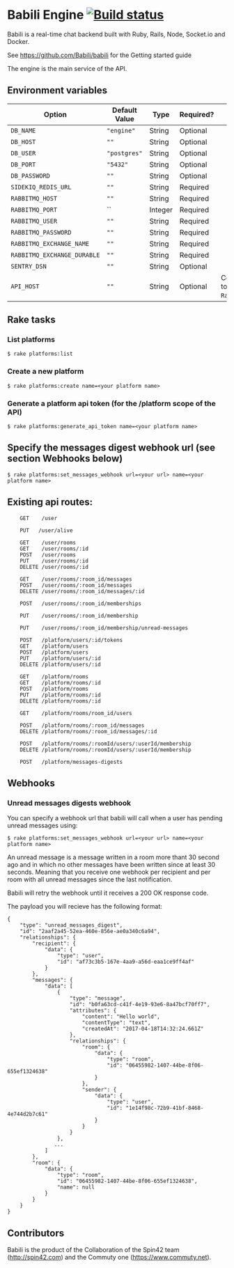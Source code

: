 # Babili Engine <a href="https://travis-ci.org/Babili/engine">![Build status](https://travis-ci.org/Babili/engine.svg?branch=master)</a>


Babili is a real-time chat backend built with Ruby, Rails, Node, Socket.io and Docker.

See https://github.com/Babili/babili for the Getting started guide

The engine is the main service of the API.


## Environment variables

| Option | Default Value | Type | Required? | Description  | Example |
| ---- | ----- | ------ | ----- | ------ | ----- |
| `DB_NAME` | `"engine"`| String | Optional | | `"my_db"` |
| `DB_HOST` | `""`| String | Optional | | `"localhost"` |
| `DB_USER` | `"postgres"`| String | Optional | | `"localhost"` |
| `DB_PORT` | `"5432"`| String | Optional | | `"5432"` |
| `DB_PASSWORD` | `""`| String | Optional | | `"mypwd"` |
| `SIDEKIQ_REDIS_URL` | `""`| String | Required | | `"redis://redis/2"` |
| `RABBITMQ_HOST` | `""`| String | Required | | `"rabbitmq"` |
| `RABBITMQ_PORT` | ``| Integer | Required | | `5672` |
| `RABBITMQ_USER` | `""`| String | Required | | `"root"` |
| `RABBITMQ_PASSWORD` | `""`| String | Required | | `"root"` |
| `RABBITMQ_EXCHANGE_NAME` | `""`| String | Required | | `"babili"` |
| `RABBITMQ_EXCHANGE_DURABLE` | `""`| String | Required | | `"true"` |
| `SENTRY_DSN` | `""`| String | Optional | | `"https://.."` |
| `API_HOST` | `""`| String | Optional | Comma separated. Added to `Rails.configuration.hosts`. | `"babili-engine,api.babili.io"` |


## Rake tasks

### List platforms

    $ rake platforms:list

### Create a new platform

    $ rake platforms:create name=<your platform name>

### Generate a platform api token (for the /platform scope of the API)

    $ rake platforms:generate_api_token name=<your platform name>

## Specify the messages digest webhook url (see section Webhooks below)

    $ rake platforms:set_messages_webhook url=<your url> name=<your platform name>

## Existing api routes: 

```
    GET    /user                                           

    PUT   /user/alive                                      

    GET    /user/rooms                                     
    GET    /user/rooms/:id                                 
    POST   /user/rooms                                     
    PUT    /user/rooms/:id                                 
    DELETE /user/rooms/:id                                 

    GET    /user/rooms/:room_id/messages                   
    POST   /user/rooms/:room_id/messages                   
    DELETE /user/rooms/:room_id/messages/:id               

    POST   /user/rooms/:room_id/memberships                

    PUT    /user/rooms/:room_id/membership                     

    PUT    /user/rooms/:room_id/membership/unread-messages 

    POST   /platform/users/:id/tokens                      
    GET    /platform/users                                 
    POST   /platform/users                                 
    PUT    /platform/users/:id                             
    DELETE /platform/users/:id                             
                  
    GET    /platform/rooms                                 
    GET    /platform/rooms/:id                             
    POST   /platform/rooms                                 
    PUT    /platform/rooms/:id                             
    DELETE /platform/rooms/:id                             

    GET    /platform/rooms/room_id/users                   

    POST   /platform/rooms/:room_id/messages               
    DELETE /platform/rooms/:room_id/messages/:id           

    POST   /platform/rooms/:roomId/users/:userId/membership
    DELETE /platform/rooms/:roomId/users/:userId/membership

    POST   /platform/messages-digests    
```

## Webhooks

### Unread messages digests webhook

You can specify a webhook url that babili will call when a user has pending unread messages using:

    $ rake platforms:set_messages_webhook url=<your url> name=<your platform name>


An unread message is a message written in a room more thant 30 second ago and in which no other messages have been written since at least 30 seconds. Meaning that you receive one webhook per recipient and per room with all unread messages since the last notification.

Babili will retry the webhook until it receives a 200 OK response code.

The payload you will recieve has the following format: 

```
{
    "type": "unread_messages_digest",
    "id": "2aaf2a45-52ea-460e-856e-ae0a340c6a94",
    "relationships": {
        "recipient": {
            "data": {
                "type": "user",
                "id": "af73c3b5-167e-4aa9-a56d-eaa1ce9ff4af"
            }
        },
        "messages": {
            "data": [
                {
                    "type": "message",
                    "id": "b0fa63cd-c41f-4e19-93e6-8a47bcf70ff7",
                    "attributes": {
                        "content": "Hello world",
                        "contentType": "text",
                        "createdAt": "2017-04-18T14:32:24.661Z"
                    },
                    "relationships": {
                        "room": {
                            "data": {
                                "type": "room",
                                "id": "06455982-1407-44be-8f06-655ef1324638"
                            }
                        },
                        "sender": {
                            "data": {
                                "type": "user",
                                "id": "1e14f98c-72b9-41bf-8468-4e744d2b7c61"
                            }
                        }
                    }
                },
               ...
            ]
        },
        "room": {
            "data": {
                "type": "room",
                "id": "06455982-1407-44be-8f06-655ef1324638",
                "name": null
            }
        }
    }
}
```

## Contributors

Babili is the product of the Collaboration of the Spin42 team (http://spin42.com) and the Commuty one (https://www.commuty.net).
